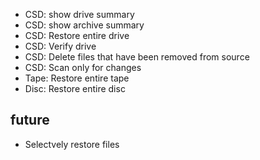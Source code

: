 - CSD: show drive summary
- CSD: show archive summary
- CSD: Restore entire drive
- CSD: Verify drive
- CSD: Delete files that have been removed from source
- CSD: Scan only for changes
- Tape: Restore entire tape
- Disc: Restore entire disc


## future
- Selectvely restore files